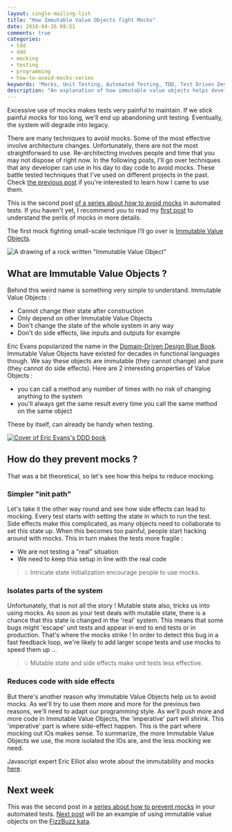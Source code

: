 ```yaml
---
layout: single-mailing-list
title: "How Immutable Value Objects fight Mocks"
date: 2018-04-26 08:51
comments: true
categories: 
 - tdd
 - ddd
 - mocking
 - testing
 - programming
 - how-to-avoid-mocks-series
keywords: "Mocks, Unit Testing, Automated Testing, TDD, Test Driven Development, London School of Testing, Mocking, Immutable Value Object, Value Objects, Immutable Data, Immutable Data Structures, DDD, Domain Driven Design"
description: "An explanation of how immutable value objects helps developers to remote mocks from their tests"
---
```

Excessive use of mocks makes tests very painful to maintain. If we stick painful mocks for too long, we'll end up abandoning unit testing. Eventually, the system will degrade into legacy. 

There are many techniques to avoid mocks. Some of the most effective involve architecture changes. Unfortunately, there are not the most straightforward to use. Re-architecting involves people and time that you may not dispose of right now. In the following posts, I'll go over techniques that any developer can use in his day to day code to avoid mocks. These battle tested techniques that I've used on different projects in the past. Check [the previous post](/careless-mocking-considered-harmful/) if you're interested to learn how I came to use them.

This is the second post [of a series about how to avoid mocks]({{site.baseurl}}/categories/#how-to-avoid-mocks-series) in automated tests. If you haven't yet, I recommend you to read my [first post](/careless-mocking-considered-harmful/) to understand the perils of mocks in more details.

The first mock fighting small-scale technique I'll go over is [Immutable Value Objects](https://martinfowler.com/bliki/ValueObject.html).

![A drawing of a rock written "Immutable Value Object"]({{site.url}}{{site.baseurl}}/imgs/2018-04-17-how-immutable-value-objects-fight-mocks/immutable-rock.jpg)

## What are Immutable Value Objects ?

Behind this weird name is something very simple to understand. Immutable Value Objects :

*   Cannot change their state after construction
*   Only depend on other Immutable Value Objects
*   Don't change the state of the whole system in any way
*   Don't do side effects, like inputs and outputs for example

Eric Evans popularized the name in the [Domain-Driven Design Blue Book](https://www.amazon.com/Domain-Driven-Design-Tackling-Complexity-Software/dp/0321125215/ref=sr_1_2?ie=UTF8&qid=1523985269&sr=8-2&keywords=domain+driven+design). Immutable Value Objects have existed for decades in functional languages though. We say these objects are immutable (they cannot change) and pure (they cannot do side effects). Here are 2 interesting properties of Value Objects :

*   you can call a method any number of times with no risk of changing anything to the system
*   you'll always get the same result every time you call the same method on the same object

These by itself, can already be handy when testing.

[![Cover of Eric Evans's DDD book]({{site.url}}{{site.baseurl}}/imgs/2018-04-17-how-immutable-value-objects-fight-mocks/ddd.jpg)](https://www.amazon.com/Domain-Driven-Design-Tackling-Complexity-Software/dp/0321125215/ref=sr_1_2?ie=UTF8&qid=1523985269&sr=8-2&keywords=domain+driven+design)

## How do they prevent mocks ?

That was a bit theoretical, so let's see how this helps to reduce mocking.

### Simpler "init path"

Let's take it the other way round and see how side effects can lead to mocking. Every test starts with setting the state in which to run the test. Side effects make this complicated, as many objects need to collaborate to set this state up. When this becomes too painful, people start hacking around with mocks. This in turn makes the tests more fragile :

*   We are not testing a "real" situation
*   We need to keep this setup in line with the real code

> 💡 Intricate state initialization encourage people to use mocks.

### Isolates parts of the system

Unfortunately, that is not all the story ! Mutable state also, tricks us into using mocks. As soon as your test deals with mutable state, there is a chance that this state is changed in the 'real' system. This means that some bugs might 'escape' unit tests and appear in end to end tests or in production. That's where the mocks strike ! In order to detect this bug in a fast feedback loop, we're likely to add larger scope tests and use mocks to speed them up ...

> 💡 Mutable state and side effects make unit tests less effective.

### Reduces code with side effects

But there's another reason why Immutable Value Objects help us to avoid mocks. As we'll try to use them more and more for the previous two reasons, we'll need to adapt our programming style. As we'll push more and more code in Immutable Value Objects, the 'imperative' part will shrink. This 'imperative' part is where side-effect happen. This is the part where mocking out IOs makes sense. To summarize, the more Immutable Value Objects we use, the more isolated the IOs are, and the less mocking we need.

Javascript expert Eric Elliot also wrote about the immutability and mocks [here](https://medium.com/javascript-scene/mocking-is-a-code-smell-944a70c90a6a).

## Next week

This was the second post in a [series about how to prevent mocks]({{site.baseurl}}/categories/#how-to-avoid-mocks-series) in your automated tests. [Next post](/immutable-value-objects-vs-mocks-fizz-buzz/) will be an example of using immutable value objects on the [FizzBuzz kata](http://codingdojo.org/kata/FizzBuzz/).
